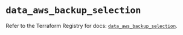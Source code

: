 # `data_aws_backup_selection`

Refer to the Terraform Registry for docs: [`data_aws_backup_selection`](https://registry.terraform.io/providers/hashicorp/aws/6.2.0/docs/data-sources/backup_selection).
